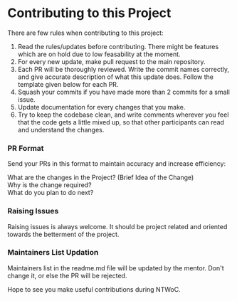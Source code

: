 # Contributing to this Project

There are few rules when contributing to this project:  

1) Read the rules/updates before contributing. There might be features which are on hold due to low feasability at the moment.  
2) For every new update, make pull request to the main repository.
3) Each PR will be thoroughly reviewed. Write the commit names correctly, and give accurate description of what this update does. Follow the template given below for each PR.  
4) Squash your commits if you have made more than 2 commits for a small issue.  
5) Update documentation for every changes that you make.  
6) Try to keep the codebase clean, and write comments wherever you feel that the code gets a little mixed up, so that other participants can read and understand the changes.

### PR Format
Send your PRs in this format to maintain accuracy and increase efficiency:  

What are the changes in the Project? (Brief Idea of the Change)  
Why is the change required?  
What do you plan to do next?  

### Raising Issues

Raising issues is always welcome. It should be project related and oriented towards the betterment of the project.

### Maintainers List Updation

Maintainers list in the readme.md file will be updated by the mentor. Don't change it, or else the PR will be rejected.

Hope to see you make useful contributions during NTWoC.